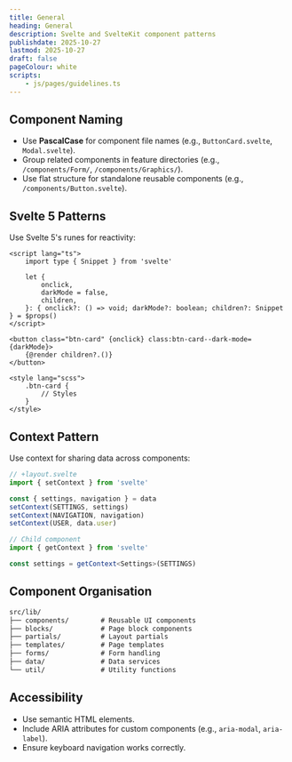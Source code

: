 ```yaml
---
title: General
heading: General
description: Svelte and SvelteKit component patterns
publishdate: 2025-10-27
lastmod: 2025-10-27
draft: false
pageColour: white
scripts:
    - js/pages/guidelines.ts
---
```


## Component Naming

- Use **PascalCase** for component file names (e.g., `ButtonCard.svelte`, `Modal.svelte`).
- Group related components in feature directories (e.g., `/components/Form/`, `/components/Graphics/`).
- Use flat structure for standalone reusable components (e.g., `/components/Button.svelte`).

## Svelte 5 Patterns

Use Svelte 5's runes for reactivity:

```svelte
<script lang="ts">
	import type { Snippet } from 'svelte'

	let {
		onclick,
		darkMode = false,
		children,
	}: { onclick?: () => void; darkMode?: boolean; children?: Snippet } = $props()
</script>

<button class="btn-card" {onclick} class:btn-card--dark-mode={darkMode}>
	{@render children?.()}
</button>

<style lang="scss">
	.btn-card {
		// Styles
	}
</style>
```

## Context Pattern

Use context for sharing data across components:

```typescript
// +layout.svelte
import { setContext } from 'svelte'

const { settings, navigation } = data
setContext(SETTINGS, settings)
setContext(NAVIGATION, navigation)
setContext(USER, data.user)
```

```typescript
// Child component
import { getContext } from 'svelte'

const settings = getContext<Settings>(SETTINGS)
```

## Component Organisation

```txt
src/lib/
├── components/        # Reusable UI components
├── blocks/            # Page block components
├── partials/          # Layout partials
├── templates/         # Page templates
├── forms/             # Form handling
├── data/              # Data services
└── util/              # Utility functions
```

## Accessibility

- Use semantic HTML elements.
- Include ARIA attributes for custom components (e.g., `aria-modal`, `aria-label`).
- Ensure keyboard navigation works correctly.
